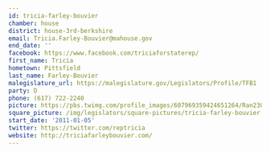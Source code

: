 ```yaml
---
id: tricia-farley-bouvier
chamber: house
district: house-3rd-berkshire
email: Tricia.Farley-Bouvier@mahouse.gov
end_date: ''
facebook: https://www.facebook.com/triciaforstaterep/
first_name: Tricia
hometown: Pittsfield
last_name: Farley-Bouvier
malegislature_url: https://malegislature.gov/Legislators/Profile/TFB1
party: D
phone: (617) 722-2240
picture: https://pbs.twimg.com/profile_images/607969359424651264/Ran23OJV_400x400.jpg
square_picture: /img/legislators/square-pictures/tricia-farley-bouvier.png
start_date: '2011-01-05'
twitter: https://twitter.com/reptricia
website: http://triciafarleybouvier.com/
---
```

